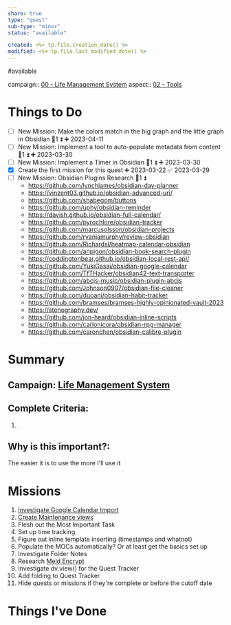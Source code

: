 ```yaml
---
share: true
type: "quest"
sub-type: "minor"
status: "available"

created: <%+ tp.file.creation_date() %> 
modified: <%+ tp.file.last_modified_date() %>
---
```

 
#available 

campaign:: [00 - Life Management System](./00%20-%20Life%20Management%20System.md)
aspect:: [02 - Tools](./02%20-%20Tools.md)
# Things to Do
- [ ] New Mission: Make the colors match in the big graph and the little graph in Obsidian 🥄1 ⏫ ➕ 2023-04-11 
- [ ] New Mission: Implement a tool to auto-populate metadata from content 🥄1 ⏫ ➕ 2023-03-30
- [ ] New Mission: Implement a Timer in Obsidian 🥄1 ⏫ ➕ 2023-03-30
- [x] Create the first mission for this quest ➕ 2023-03-22 ✅ 2023-03-29
- [ ] New Mission: Obsidian Plugins Research 🥄1 ⏫
	- https://github.com/lynchjames/obsidian-day-planner
	- https://vinzent03.github.io/obsidian-advanced-uri/
	- https://github.com/shabegom/buttons
	- https://github.com/uphy/obsidian-reminder
	- https://davish.github.io/obsidian-full-calendar/
	- https://github.com/pyrochlore/obsidian-tracker
	- https://github.com/marcusolsson/obsidian-projects
	- https://github.com/ryanjamurphy/review-obsidian
	- https://github.com/Richardsl/heatmap-calendar-obsidian
	- https://github.com/anpigon/obsidian-book-search-plugin
	- https://coddingtonbear.github.io/obsidian-local-rest-api/
	- https://github.com/YukiGasai/obsidian-google-calendar
	- https://github.com/TfTHacker/obsidian42-text-transporter
	- https://github.com/abcjs-music/obsidian-plugin-abcjs
	- https://github.com/Johnson0907/obsidian-file-cleaner
	- https://github.com/duoani/obsidian-habit-tracker
	- https://github.com/bramses/bramses-highly-opinionated-vault-2023
	- https://stenography.dev/
	- https://github.com/jon-heard/obsidian-inline-scripts
	- https://github.com/carlonicora/obsidian-rpg-manager
	- https://github.com/caronchen/obsidian-calibre-plugin
# Summary
## Campaign:  [Life Management System](./00%20-%20Life%20Management%20System.md)

## Complete Criteria:
1. 
## Why is this important?:
The easier it is to use the more I'll use it

# Missions
1. [Investigate Google Calendar Import](./Investigate%20Google%20Calendar%20Import.md#)
2. [Create Maintenance views](./Create%20Maintenance%20views.md#)
3. Flesh out the Most Important Task
4. Set up time tracking
5. Figure out inline template inserting (timestamps and whatnot)
6. Populate the MOCs automatically? Or at least get the basics set up
7. Investigate Folder Notes
8. Research [Meld Encrypt](Meld%20Encrypt.md)
9. Investigate dv.view() for the Quest Tracker
10. Add folding to Quest Tracker
11. Hide quests or missions if they're complete or before the cutoff date


# Things I've Done